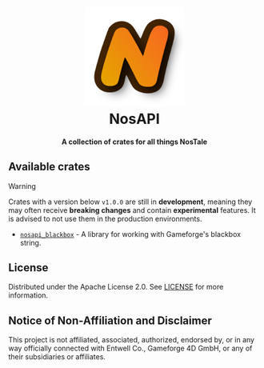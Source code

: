 <!--suppress HtmlDeprecatedAttribute, CheckImageSize -->
<h1 align="center">
    <a href="https://github.com/zakuciael/nosapi">
        <img alt="NosAPI" src="/assets/logo.png" width="200" />
    </a>
    <br />
    NosAPI
</h1>

<h4 align="center">
  A collection of crates for all things NosTale
</h4>

## Available crates

> [!WARNING]
> Crates with a version below `v1.0.0` are still in **development**, meaning they may often receive **breaking changes**
> and
> contain **experimental** features.
> It is advised to not use them in the production environments.

- [`nosapi_blackbox`](crates/nosapi_blackbox) - A library for working with Gameforge's blackbox string.

## License

Distributed under the Apache License 2.0. See [LICENSE](LICENSE) for more information.

## Notice of Non-Affiliation and Disclaimer

This project is not affiliated, associated, authorized, endorsed by, or in any way officially connected with Entwell
Co., Gameforge 4D GmbH, or any of their subsidiaries or affiliates.
